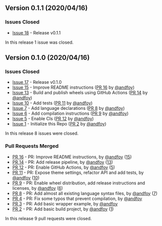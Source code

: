 ## Version 0.1.1 (2020/04/16)

### Issues Closed

* [Issue 18](https://github.com/spyder-ide/pysyntect/issues/18) - Release v0.1.1

In this release 1 issue was closed.

## Version 0.1.0 (2020/04/16)

### Issues Closed

* [Issue 17](https://github.com/spyder-ide/pysyntect/issues/17) - Release v0.1.0
* [Issue 15](https://github.com/spyder-ide/pysyntect/issues/15) - Improve README instructions ([PR 16](https://github.com/spyder-ide/pysyntect/pull/16) by [@andfoy](https://github.com/andfoy))
* [Issue 13](https://github.com/spyder-ide/pysyntect/issues/13) - Build and publish wheels using GitHub Actions ([PR 14](https://github.com/spyder-ide/pysyntect/pull/14) by [@andfoy](https://github.com/andfoy))
* [Issue 10](https://github.com/spyder-ide/pysyntect/issues/10) - Add tests ([PR 11](https://github.com/spyder-ide/pysyntect/pull/11) by [@andfoy](https://github.com/andfoy))
* [Issue 7](https://github.com/spyder-ide/pysyntect/issues/7) - Add language declarations ([PR 8](https://github.com/spyder-ide/pysyntect/pull/8) by [@andfoy](https://github.com/andfoy))
* [Issue 6](https://github.com/spyder-ide/pysyntect/issues/6) - Add compilation instructions ([PR 9](https://github.com/spyder-ide/pysyntect/pull/9) by [@andfoy](https://github.com/andfoy))
* [Issue 5](https://github.com/spyder-ide/pysyntect/issues/5) - Enable CIs ([PR 12](https://github.com/spyder-ide/pysyntect/pull/12) by [@andfoy](https://github.com/andfoy))
* [Issue 1](https://github.com/spyder-ide/pysyntect/issues/1) - Initialize this Repo ([PR 2](https://github.com/spyder-ide/pysyntect/pull/2) by [@andfoy](https://github.com/andfoy))

In this release 8 issues were closed.

### Pull Requests Merged

* [PR 16](https://github.com/spyder-ide/pysyntect/pull/16) - PR: Improve README instructions, by [@andfoy](https://github.com/andfoy) ([15](https://github.com/spyder-ide/pysyntect/issues/15))
* [PR 14](https://github.com/spyder-ide/pysyntect/pull/14) - PR: Add release pipeline, by [@andfoy](https://github.com/andfoy) ([13](https://github.com/spyder-ide/pysyntect/issues/13))
* [PR 12](https://github.com/spyder-ide/pysyntect/pull/12) - PR: Enable GitHub Actions, by [@andfoy](https://github.com/andfoy) ([5](https://github.com/spyder-ide/pysyntect/issues/5))
* [PR 11](https://github.com/spyder-ide/pysyntect/pull/11) - PR: Expose theme settings, refactor API and add tests, by [@andfoy](https://github.com/andfoy) ([10](https://github.com/spyder-ide/pysyntect/issues/10))
* [PR 9](https://github.com/spyder-ide/pysyntect/pull/9) - PR: Enable wheel distribution, add release instructions and licenses, by [@andfoy](https://github.com/andfoy) ([6](https://github.com/spyder-ide/pysyntect/issues/6))
* [PR 8](https://github.com/spyder-ide/pysyntect/pull/8) - PR: Add almost all existing language syntax files, by [@andfoy](https://github.com/andfoy) ([7](https://github.com/spyder-ide/pysyntect/issues/7))
* [PR 4](https://github.com/spyder-ide/pysyntect/pull/4) - PR: Fix some typos that prevent compilation, by [@andfoy](https://github.com/andfoy)
* [PR 3](https://github.com/spyder-ide/pysyntect/pull/3) - PR: Add basic wrapper example, by [@andfoy](https://github.com/andfoy)
* [PR 2](https://github.com/spyder-ide/pysyntect/pull/2) - PR: Add basic build project, by [@andfoy](https://github.com/andfoy) ([1](https://github.com/spyder-ide/pysyntect/issues/1))

In this release 9 pull requests were closed.
